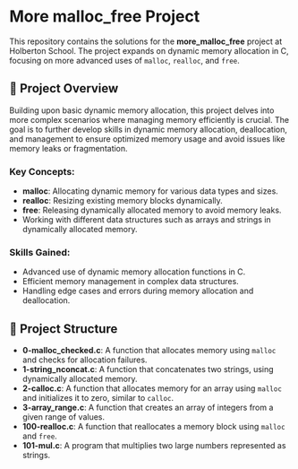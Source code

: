# More malloc_free Project

This repository contains the solutions for the **more_malloc_free** project at Holberton School. The project expands on dynamic memory allocation in C, focusing on more advanced uses of `malloc`, `realloc`, and `free`.

## 📝 Project Overview

Building upon basic dynamic memory allocation, this project delves into more complex scenarios where managing memory efficiently is crucial. The goal is to further develop skills in dynamic memory allocation, deallocation, and management to ensure optimized memory usage and avoid issues like memory leaks or fragmentation.

### Key Concepts:
- **malloc**: Allocating dynamic memory for various data types and sizes.
- **realloc**: Resizing existing memory blocks dynamically.
- **free**: Releasing dynamically allocated memory to avoid memory leaks.
- Working with different data structures such as arrays and strings in dynamically allocated memory.

### Skills Gained:
- Advanced use of dynamic memory allocation functions in C.
- Efficient memory management in complex data structures.
- Handling edge cases and errors during memory allocation and deallocation.

## 📂 Project Structure

- **0-malloc_checked.c**: A function that allocates memory using `malloc` and checks for allocation failures.
- **1-string_nconcat.c**: A function that concatenates two strings, using dynamically allocated memory.
- **2-calloc.c**: A function that allocates memory for an array using `malloc` and initializes it to zero, similar to `calloc`.
- **3-array_range.c**: A function that creates an array of integers from a given range of values.
- **100-realloc.c**: A function that reallocates a memory block using `malloc` and `free`.
- **101-mul.c**: A program that multiplies two large numbers represented as strings.
